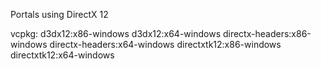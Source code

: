 Portals using DirectX 12

vcpkg:
d3dx12:x86-windows
d3dx12:x64-windows
directx-headers:x86-windows
directx-headers:x64-windows
directxtk12:x86-windows
directxtk12:x64-windows